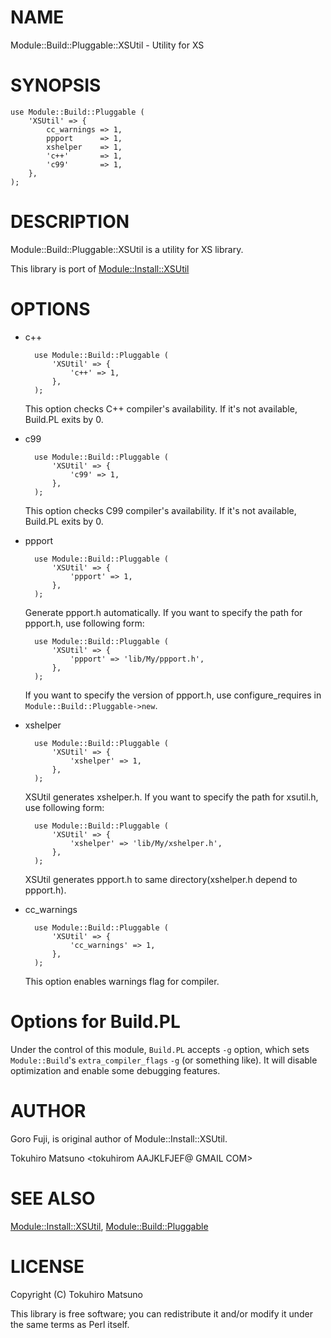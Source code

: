 # NAME

Module::Build::Pluggable::XSUtil - Utility for XS

# SYNOPSIS

    use Module::Build::Pluggable (
        'XSUtil' => {
            cc_warnings => 1,
            ppport      => 1,
            xshelper    => 1,
            'c++'       => 1,
            'c99'       => 1,
        },
    );

# DESCRIPTION

Module::Build::Pluggable::XSUtil is a utility for XS library.

This library is port of [Module::Install::XSUtil](https://metacpan.org/pod/Module::Install::XSUtil)

# OPTIONS

- c++

        use Module::Build::Pluggable (
            'XSUtil' => {
                'c++' => 1,
            },
        );

    This option checks C++ compiler's availability. If it's not available, Build.PL exits by 0.

- c99

        use Module::Build::Pluggable (
            'XSUtil' => {
                'c99' => 1,
            },
        );

    This option checks C99 compiler's availability. If it's not available, Build.PL exits by 0.

- ppport

        use Module::Build::Pluggable (
            'XSUtil' => {
                'ppport' => 1,
            },
        );

    Generate ppport.h automatically. If you want to specify the path for ppport.h, use following form:

        use Module::Build::Pluggable (
            'XSUtil' => {
                'ppport' => 'lib/My/ppport.h',
            },
        );

    If you want to specify the version of ppport.h, use configure\_requires in `Module::Build::Pluggable->new`.

- xshelper

        use Module::Build::Pluggable (
            'XSUtil' => {
                'xshelper' => 1,
            },
        );

    XSUtil generates xshelper.h. If you want to specify the path for xsutil.h, use following form:

        use Module::Build::Pluggable (
            'XSUtil' => {
                'xshelper' => 'lib/My/xshelper.h',
            },
        );

    XSUtil generates ppport.h to same directory(xshelper.h depend to ppport.h).

- cc\_warnings

        use Module::Build::Pluggable (
            'XSUtil' => {
                'cc_warnings' => 1,
            },
        );

    This option enables warnings flag for compiler.

# Options for Build.PL

Under the control of this module, `Build.PL` accepts `-g` option, which
sets `Module::Build`'s `extra_compiler_flags` `-g` (or something like). It will disable
optimization and enable some debugging features.

# AUTHOR

Goro Fuji, is original author of Module::Install::XSUtil.

Tokuhiro Matsuno &lt;tokuhirom AAJKLFJEF@ GMAIL COM>

# SEE ALSO

[Module::Install::XSUtil](https://metacpan.org/pod/Module::Install::XSUtil), [Module::Build::Pluggable](https://metacpan.org/pod/Module::Build::Pluggable)

# LICENSE

Copyright (C) Tokuhiro Matsuno

This library is free software; you can redistribute it and/or modify
it under the same terms as Perl itself.
